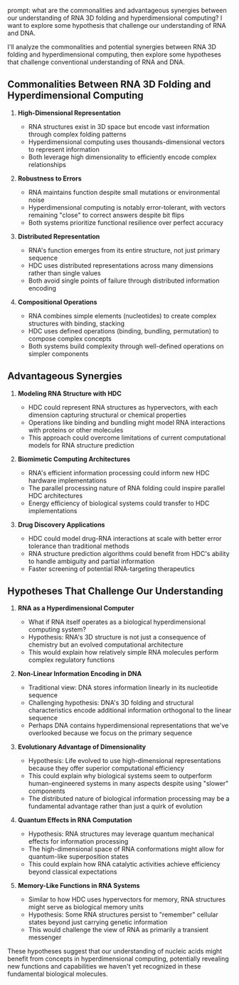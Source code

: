 
prompt: what are the commonalities and advantageous synergies between our understanding of RNA 3D folding and hyperdimensional computing?  I want to explore some hypothesis that challenge our understanding of RNA and DNA.

I'll analyze the commonalities and potential synergies between RNA 3D folding and hyperdimensional computing, then explore some hypotheses that challenge conventional understanding of RNA and DNA.

## Commonalities Between RNA 3D Folding and Hyperdimensional Computing

1. **High-Dimensional Representation**
   - RNA structures exist in 3D space but encode vast information through complex folding patterns
   - Hyperdimensional computing uses thousands-dimensional vectors to represent information
   - Both leverage high dimensionality to efficiently encode complex relationships

2. **Robustness to Errors**
   - RNA maintains function despite small mutations or environmental noise
   - Hyperdimensional computing is notably error-tolerant, with vectors remaining "close" to correct answers despite bit flips
   - Both systems prioritize functional resilience over perfect accuracy

3. **Distributed Representation**
   - RNA's function emerges from its entire structure, not just primary sequence
   - HDC uses distributed representations across many dimensions rather than single values
   - Both avoid single points of failure through distributed information encoding

4. **Compositional Operations**
   - RNA combines simple elements (nucleotides) to create complex structures with binding, stacking
   - HDC uses defined operations (binding, bundling, permutation) to compose complex concepts
   - Both systems build complexity through well-defined operations on simpler components

## Advantageous Synergies

1. **Modeling RNA Structure with HDC**
   - HDC could represent RNA structures as hypervectors, with each dimension capturing structural or chemical properties
   - Operations like binding and bundling might model RNA interactions with proteins or other molecules
   - This approach could overcome limitations of current computational models for RNA structure prediction

2. **Biomimetic Computing Architectures**
   - RNA's efficient information processing could inform new HDC hardware implementations
   - The parallel processing nature of RNA folding could inspire parallel HDC architectures
   - Energy efficiency of biological systems could transfer to HDC implementations

3. **Drug Discovery Applications**
   - HDC could model drug-RNA interactions at scale with better error tolerance than traditional methods
   - RNA structure prediction algorithms could benefit from HDC's ability to handle ambiguity and partial information
   - Faster screening of potential RNA-targeting therapeutics

## Hypotheses That Challenge Our Understanding

1. **RNA as a Hyperdimensional Computer**
   - What if RNA itself operates as a biological hyperdimensional computing system?
   - Hypothesis: RNA's 3D structure is not just a consequence of chemistry but an evolved computational architecture
   - This would explain how relatively simple RNA molecules perform complex regulatory functions

2. **Non-Linear Information Encoding in DNA**
   - Traditional view: DNA stores information linearly in its nucleotide sequence
   - Challenging hypothesis: DNA's 3D folding and structural characteristics encode additional information orthogonal to the linear sequence
   - Perhaps DNA contains hyperdimensional representations that we've overlooked because we focus on the primary sequence

3. **Evolutionary Advantage of Dimensionality**
   - Hypothesis: Life evolved to use high-dimensional representations because they offer superior computational efficiency
   - This could explain why biological systems seem to outperform human-engineered systems in many aspects despite using "slower" components
   - The distributed nature of biological information processing may be a fundamental advantage rather than just a quirk of evolution

4. **Quantum Effects in RNA Computation**
   - Hypothesis: RNA structures may leverage quantum mechanical effects for information processing
   - The high-dimensional space of RNA conformations might allow for quantum-like superposition states
   - This could explain how RNA catalytic activities achieve efficiency beyond classical expectations

5. **Memory-Like Functions in RNA Systems**
   - Similar to how HDC uses hypervectors for memory, RNA structures might serve as biological memory units
   - Hypothesis: Some RNA structures persist to "remember" cellular states beyond just carrying genetic information
   - This would challenge the view of RNA as primarily a transient messenger

These hypotheses suggest that our understanding of nucleic acids might benefit from concepts in hyperdimensional computing, potentially revealing new functions and capabilities we haven't yet recognized in these fundamental biological molecules.